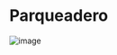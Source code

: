 # Parqueadero
![image](https://github.com/user-attachments/assets/a7955675-1300-4b08-be11-52e9c6a0661e)
